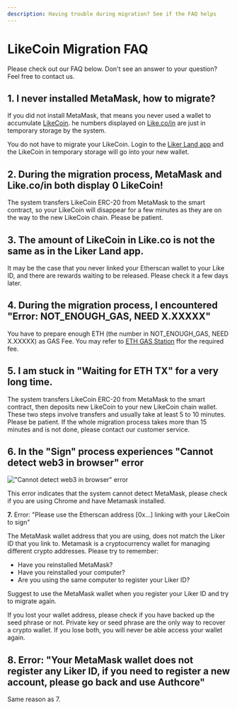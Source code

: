 ```yaml
---
description: Having trouble during migration? See if the FAQ helps
---
```


# LikeCoin Migration FAQ

Please check out our FAQ below. Don't see an answer to your question? Feel free to contact us.

## **1.** I never installed MetaMask, how to migrate?

If you did not install MetaMask, that means you never used a wallet to accumulate [LikeCoin](https://like.co/). he numbers displayed on [Like.co/in](https://like.co/in/) are just in temporary storage by the system.

You do not have to migrate your LikeCoin. Login to the [Liker Land app](../../../user-guide/liker-land/download.md) and the LikeCoin in temporary storage will go into your new wallet.

## **2.** During the migration process, MetaMask and Like.co/in both display 0 LikeCoin!

The system transfers LikeCoin ERC-20 from MetaMask to the smart contract, so your LikeCoin will disappear for a few minutes as they are on the way to the new LikeCoin chain. Please be patient.

## **3.** The amount of LikeCoin in Like.co is not the same as in the Liker Land app.

It may be the case that you never linked your Etherscan wallet to your Like ID, and there are rewards waiting to be released. Please check it a few days later.

## 4. During the migration process, I encountered "Error: NOT\_ENOUGH\_GAS, NEED X.XXXXX"

You have to prepare enough ETH (the number in NOT\_ENOUGH\_GAS, NEED X.XXXXX) as GAS Fee. You may refer to [ETH GAS Station](https://ethgasstation.info/) ffor the required fee.

## 5. I am stuck in "Waiting for ETH TX" for a very long time.

The system transfers LikeCoin ERC-20 from MetaMask to the smart contract, then deposits new LikeCoin to your new LikeCoin chain wallet. These two steps involve transfers and usually take at least 5 to 10 minutes. Please be patient. If the whole migration process takes more than 15 minutes and is not done, please contact our customer service.

## **6.** In the "Sign" process experiences "Cannot detect web3 in browser" error

!["Cannot detect web3 in browser" error](../../../.gitbook/assets/likecoin-migration-faq.png)

This error indicates that the system cannot detect MetaMask, please check if you are using Chrome and have Metamask installed.

**7.** Error: "Please use the Etherscan address \[0x...] linking with your LikeCoin to sign"


The MetaMask wallet address that you are using, does not match the Liker ID that you link to. Metamask is a cryptocurrency wallet for managing different crypto addresses. Please try to remember:

* Have you reinstalled MetaMask?
* Have you reinstalled your computer?
* Are you using the same computer to register your Liker ID?

Suggest to use the MetaMask wallet when you register your Liker ID and try to migrate again.

If you lost your wallet address, please check if you have backed up the seed phrase or not. Private key or seed phrase are the only way to recover a crypto wallet. If you lose both, you will never be able access your wallet again.



## 8. Error: "Your MetaMask wallet does not register any Liker ID, if you need to register a new account, please go back and use Authcore"

Same reason as 7.
